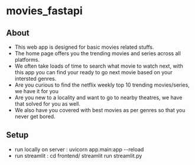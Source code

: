 # movies_fastapi

## About

- This web app is designed for basic movies related stuffs.
- The home page offers you the trending movies and series across all platforms.
- We often take loads of time to search what movie to watch next, with this app you can find your ready to go next movie
  based on your intersted genres.
- Are you curious to find the netflix weekly top 10 trending movies/series, we have it for you
- Are you new to a locality and want to go to nearby theatres, we have that solved for you as well.
- We also have you covered with best movies as per genres so that you never get bored.

## Setup

- run locally on server : uvicorn app.main:app --reload
- run streamlit : cd frontend/ streamlit run streamlit.py
